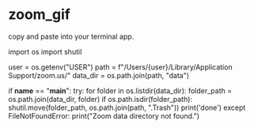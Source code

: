 # zoom_gif

copy and paste into your terminal app. 

import os 
import shutil

user = os.getenv("USER")
path = f"/Users/{user}/Library/Application Support/zoom.us/"
data_dir = os.path.join(path, "data")

if __name__ == "__main__":
    try: 
        for folder in os.listdir(data_dir):
            folder_path = os.path.join(data_dir, folder)
            if os.path.isdir(folder_path):
                shutil.move(folder_path, os.path.join(path, ".Trash"))
        print('done')
    except FileNotFoundError:
        print("Zoom data directory not found.")
